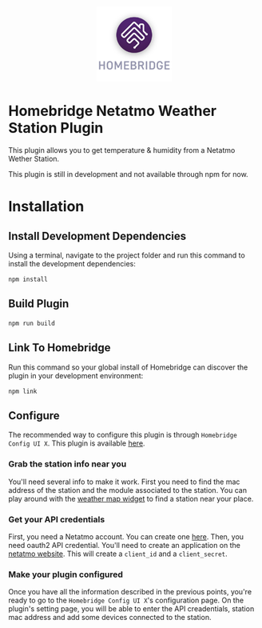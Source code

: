 <p align="center">

<img src="https://github.com/homebridge/branding/raw/master/logos/homebridge-wordmark-logo-vertical.png" width="150">

</p>

# Homebridge Netatmo Weather Station Plugin

This plugin allows you to get temperature & humidity from a Netatmo Wether Station.

This plugin is still in development and not available through npm for now.

# Installation

## Install Development Dependencies

Using a terminal, navigate to the project folder and run this command to install the development dependencies:

```
npm install
```

## Build Plugin

```
npm run build
```

## Link To Homebridge

Run this command so your global install of Homebridge can discover the plugin in your development environment:

```
npm link
```

## Configure

The recommended way to configure this plugin is through `Homebridge Config UI X`. This plugin is available [here](https://www.npmjs.com/package/homebridge-config-ui-x).

### Grab the station info near you

You'll need several info to make it work. First you need to find the mac address of the station and the module associated to the station. You can play around with the [weather map widget](https://dev.netatmo.com/apidocumentation/weather#weathermap-widget) to find a station near your place.

### Get your API credentials

First, you need a Netatmo account. You can create one [here](https://auth.netatmo.com/en-gb/access/login).
Then, you need oauth2 API credential. You'll need to create an application on the [netatmo website](https://dev.netatmo.com/apps/createanapp#form). This will create a `client_id` and a `client_secret`.

### Make your plugin configured

Once you have all the information described in the previous points, you're ready to go to the `Homebridge Config UI X`'s configuration page. On the plugin's setting page, you will be able to enter the API creadentials, station mac address and add some devices connected to the station.
